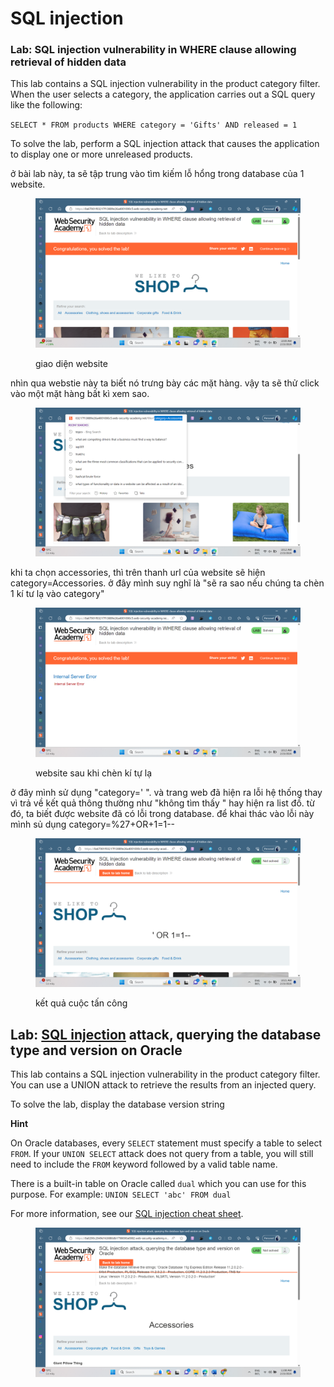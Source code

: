 # SQL injection

### Lab: SQL injection vulnerability in WHERE clause allowing retrieval of hidden data

This lab contains a SQL injection vulnerability in the product category filter. When the user selects a category, the application carries out a SQL query like the following:

`SELECT * FROM products WHERE category = 'Gifts' AND released = 1`

To solve the lab, perform a SQL injection attack that causes the application to display one or more unreleased products.

ở bài lab này, ta sẽ tập trung vào tìm kiếm lỗ hổng trong database của 1 website.

<figure><img src=".gitbook/assets/image.png" alt=""><figcaption><p>giao diện website</p></figcaption></figure>

nhìn qua webstie này ta biết nó trưng bày các mặt hàng. vậy ta sẽ thử click vào một mặt hàng bất kì xem sao.

<figure><img src=".gitbook/assets/image (1).png" alt=""><figcaption></figcaption></figure>

khi ta chọn accessories, thì trên thanh url của website sẽ hiện category=Accessories. ở đây mình suy nghĩ là "sẽ ra sao nếu chúng ta chèn 1 kí tư lạ vào category"

<figure><img src=".gitbook/assets/image (2).png" alt=""><figcaption><p>website sau khi chèn kí tự lạ</p></figcaption></figure>

ở đây mình sử dụng "category=' ". và trang web đã hiện ra lỗi hệ thống thay vì trả về kết quả thông thường như "không tìm thấy " hay hiện ra list đồ. từ đó, ta biết được website đã có lỗi trong database. để khai thác vào lỗi này mình sủ dụng category=%27+OR+1=1--

<figure><img src=".gitbook/assets/image (3).png" alt=""><figcaption><p>kết quả cuộc tấn công</p></figcaption></figure>

## Lab: [SQL injection](https://portswigger.net/web-security/sql-injection) attack, querying the database type and version on Oracle

This lab contains a SQL injection vulnerability in the product category filter. You can use a UNION attack to retrieve the results from an injected query.

To solve the lab, display the database version string

&#x20;**Hint**

On Oracle databases, every `SELECT` statement must specify a table to select `FROM`. If your `UNION SELECT` attack does not query from a table, you will still need to include the `FROM` keyword followed by a valid table name.

There is a built-in table on Oracle called `dual` which you can use for this purpose. For example: `UNION SELECT 'abc' FROM dual`

For more information, see our [SQL injection cheat sheet](https://portswigger.net/web-security/sql-injection/cheat-sheet).

<figure><img src=".gitbook/assets/image (4).png" alt=""><figcaption></figcaption></figure>
